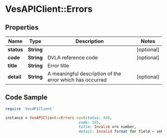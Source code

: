 # VesAPIClient::Errors

## Properties

Name | Type | Description | Notes
------------ | ------------- | ------------- | -------------
**status** | **String** |  | [optional] 
**code** | **String** | DVLA reference code | [optional] 
**title** | **String** | Error title | 
**detail** | **String** | A meaningful description of the error which has occurred | [optional] 

## Code Sample

```ruby
require 'VesAPIClient'

instance = VesAPIClient::Errors.new(status: 400,
                                 code: 105,
                                 title: Invalid vrn number,
                                 detail: Invalid format for field - vehicle registration number)
```


